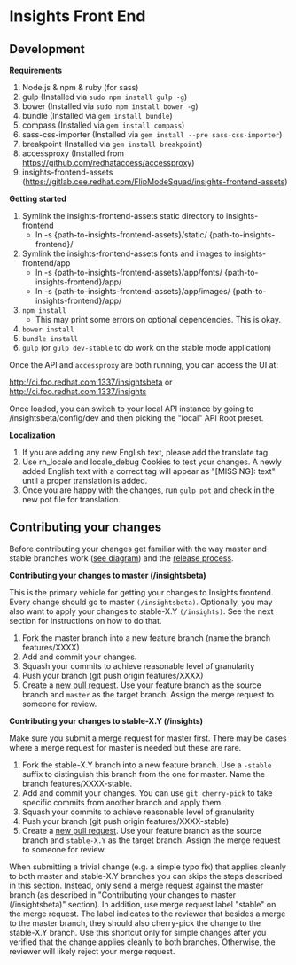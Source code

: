 # Insights Front End

Development
---
**Requirements**

1. Node.js & npm & ruby (for sass)
2. gulp (Installed via `sudo npm install gulp -g`)
3. bower (Installed via `sudo npm install bower -g`)
4. bundle (Installed via `gem install bundle`)
4. compass (Installed via `gem install compass`)
4. sass-css-importer (Installed via `gem install --pre sass-css-importer`)
4. breakpoint (Installed via `gem install breakpoint`)
5. accessproxy (Installed from https://github.com/redhataccess/accessproxy)
6. insights-frontend-assets (https://gitlab.cee.redhat.com/FlipModeSquad/insights-frontend-assets)

**Getting started**

1. Symlink the insights-frontend-assets static directory to insights-frontend
    - ln -s {path-to-insights-frontend-assets}/static/ {path-to-insights-frontend}/
2. Symlink the insights-frontend-assets fonts and images to insights-frontend/app
    - ln -s {path-to-insights-frontend-assets}/app/fonts/ {path-to-insights-frontend}/app/
    - ln -s {path-to-insights-frontend-assets}/app/images/ {path-to-insights-frontend}/app/
3. `npm install`
    - This may print some errors on optional dependencies.  This is okay.
4. `bower install`
5. `bundle install`
6. `gulp` (or `gulp dev-stable` to do work on the stable mode application)

Once the API and `accessproxy` are both running, you can access the UI at:

http://ci.foo.redhat.com:1337/insightsbeta or http://ci.foo.redhat.com:1337/insights

Once loaded, you can switch to your local API instance by going to /insightsbeta/config/dev and then picking the "local" API Root preset.

**Localization**

1. If you are adding any new English text, please add the translate tag.
2. Use rh_locale and locale_debug Cookies to test your changes.  A newly added English text with a correct tag will appear as "[MISSING]: text" until a proper translation is added.
3. Once you are happy with the changes, run `gulp pot` and check in the new pot file for translation.

## Contributing your changes

Before contributing your changes get familiar with the way master and stable branches work ([see diagram](https://docs.google.com/a/redhat.com/drawings/d/1msfgOEE3faiCTdUv4I3BLN37y0ibNY0oQjAlUq4tQhQ/edit?usp=sharing)) and the [release process](https://mojo.redhat.com/docs/DOC-1059887).

**Contributing your changes to master (/insightsbeta)**

This is the primary vehicle for getting your changes to Insights frontend.
Every change should go to master `(/insightsbeta)`.
Optionally, you may also want to apply your changes to stable-X.Y `(/insights)`.
See the next section for instructions on how to do that.

1. Fork the master branch into a new feature branch (name the branch features/XXXX)
2. Add and commit your changes.
3. Squash your commits to achieve reasonable level of granularity
4. Push your branch (git push origin features/XXXX)
5. Create a [new pull request](https://github.com/ansible/insights-frontend/compare?expand=1). Use your feature branch as the source branch and `master` as the target branch. Assign the merge request to someone for review.

**Contributing your changes to stable-X.Y (/insights)**

Make sure you submit a merge request for master first. There may be cases where a merge request for master is needed but these are rare.

1. Fork the stable-X.Y branch into a new feature branch. Use a `-stable` suffix to distinguish this branch from the one for master. Name the branch features/XXXX-stable.
2. Add and commit your changes. You can use `git cherry-pick` to take specific commits from another branch and apply them.
3. Squash your commits to achieve reasonable level of granularity
4. Push your branch (git push origin features/XXXX-stable)
5. Create a [new pull request](https://github.com/ansible/insights-frontend/compare?expand=1). Use your feature branch as the source branch and `stable-X.Y` as the target branch. Assign the merge request to someone for review.

When submitting a trivial change (e.g. a simple typo fix) that applies cleanly to both master and stable-X.Y branches you can skips the steps described in this section. Instead, only send a merge request against the master branch (as described in "Contributing your changes to master (/insightsbeta)" section). In addition, use merge request label "stable" on the merge request. The label indicates to the reviewer that besides a merge to the master branch, they should also cherry-pick the change to the stable-X.Y branch. Use this shortcut only for simple changes after you verified that the change applies cleanly to both branches. Otherwise, the reviewer will likely reject your merge request.


